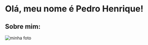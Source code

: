 # Olá, meu nome é Pedro Henrique!

## Sobre mim:
![minha foto](/home/pedro/Imagens/Camera/eu.jpeg)

